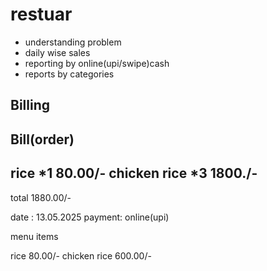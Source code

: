 # restuar
- understanding problem 
- daily wise sales 
- reporting by online(upi/swipe)cash
- reports by categories


## Billing

Bill(order)
------------------
rice *1              80.00/-
chicken rice *3      1800./-
--------------------------
total                1880.00/-

date : 13.05.2025
payment: online(upi)

menu items 

rice                   80.00/-
chicken rice          600.00/-
